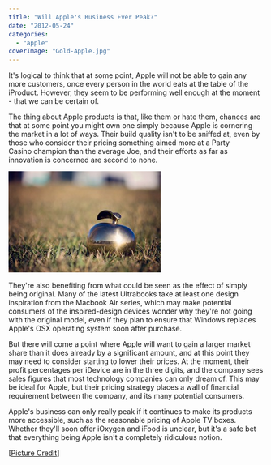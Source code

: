 ```yaml
---
title: "Will Apple's Business Ever Peak?"
date: "2012-05-24"
categories: 
  - "apple"
coverImage: "Gold-Apple.jpg"
---
```


It's logical to think that at some point, Apple will not be able to gain any more customers, once every person in the world eats at the table of the iProduct. However, they seem to be performing well enough at the moment - that we can be certain of.

The thing about Apple products is that, like them or hate them, chances are that at some point you might own one simply because Apple is cornering the market in a lot of ways. Their build quality isn't to be sniffed at, even by those who consider their pricing something aimed more at a Party Casino champion than the average Joe, and their efforts as far as innovation is concerned are second to none.

[![](images/Gold-Apple-300x200.jpg "Gold Apple")](http://iCosmoGeek.com/wp-content/uploads/2012/05/Gold-Apple.jpg)

They're also benefiting from what could be seen as the effect of simply being original. Many of the latest Ultrabooks take at least one design inspiration from the Macbook Air series, which may make potential consumers of the inspired-design devices wonder why they're not going with the original model, even if they plan to ensure that Windows replaces Apple's OSX operating system soon after purchase.

But there will come a point where Apple will want to gain a larger market share than it does already by a significant amount, and at this point they may need to consider starting to lower their prices. At the moment, their profit percentages per iDevice are in the three digits, and the company sees sales figures that most technology companies can only dream of. This may be ideal for Apple, but their pricing strategy places a wall of financial requirement between the company, and its many potential consumers.

Apple's business can only really peak if it continues to make its products more accessible, such as the reasonable pricing of Apple TV boxes. Whether they'll soon offer iOxygen and iFood is unclear, but it's a safe bet that everything being Apple isn't a completely ridiculous notion.

\[[Picture Credit](http://www.flickr.com/photos/ajbatac/6883600020/sizes/c/in/photostream/)\]
